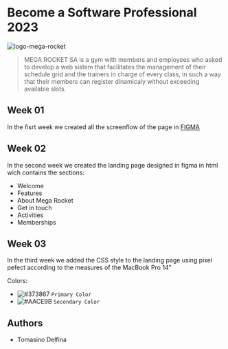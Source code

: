 # Become a Software Professional 2023

<img src="https://i.ibb.co/zHh11vr/logo-mega-rocket.png" alt="logo-mega-rocket" >

> MEGA ROCKET SA is a gym with members and employees who asked to develop a web sistem that facilitates the management of their schedule grid and the trainers in charge of every class, in such a way that their members can register dinamicaly without exceeding available slots.

## Week 01

In the fisrt week we created all the screenflow of the page in [FIGMA](https://www.figma.com/file/ChRGiIvcPtSCZutjKNaC4W/BaSP---Screenflow---Yankee?node-id=41%3A4&t=KFFC7mJZCMpJQHUH-1)

## Week 02

In the second week we created the landing page designed in figma in html wich contains the sections:
- Welcome
- Features
- About Mega Rocket
- Get in touch
- Activities
- Memberships

## Week 03

In the third week we added the CSS style to the landing page using pixel pefect according to the measures of the MacBook Pro 14"

Colors:
- ![#373867](https://placehold.co/15x15/373867/373867.png) `Primary Color`
- ![#AACE9B](https://placehold.co/15x15/AACE9B/AACE9B.png) `Secondary Color`

## Authors
- Tomasino Delfina